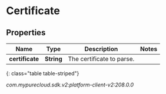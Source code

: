# Certificate


## Properties

| Name | Type | Description | Notes |
| ------------ | ------------- | ------------- | ------------- |
| **certificate** | **String** | The certificate to parse. |  |
{: class="table table-striped"}




_com.mypurecloud.sdk.v2:platform-client-v2:208.0.0_
